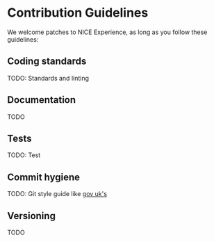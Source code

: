 # Contribution Guidelines

We welcome patches to NICE Experience, as long as you follow these
guidelines:

## Coding standards

TODO: Standards and linting

## Documentation

TODO

## Tests

TODO: Test

## Commit hygiene

TODO: Git style guide like [gov uk's](https://github.com/alphagov/styleguides/blob/master/git.md)

## Versioning

TODO
